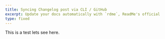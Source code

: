 ```yaml
---
title: Syncing Changelog post via CLI / GitHub
excerpt: Update your docs automatically with `rdme`, ReadMe's official CLI and GitHub Action!
type: fixed
---
```


This is a test lets see here.